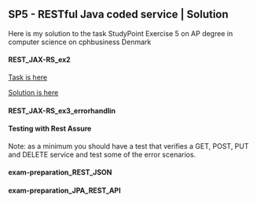 ## SP5 - RESTful Java coded service | Solution

Here is my solution to the task StudyPoint Exercise 5 on AP degree in computer science on cphbusiness Denmark

####  REST_JAX-RS_ex2

[Task is here](https://github.com/scheldejonas/Exercises/tree/master/SP/SP5/solutions/Solution_REST_JAX-RS_ex2/_task%20description)

[Solution is here]()

#### REST_JAX-RS_ex3_errorhandlin

#### Testing with Rest Assure

Note: as a minimum you should have a test that verifies a GET, POST, PUT and DELETE service and test some of the error scenarios.

#### exam-preparation_REST_JSON

#### exam-preparation_JPA_REST_API

